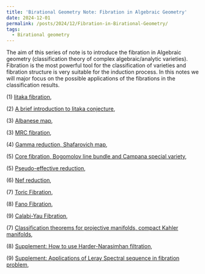 ```yaml
---
title: 'Birational Geometry Note: Fibration in Algebraic Geometry'
date: 2024-12-01
permalink: /posts/2024/12/Fibration-in-Birational-Geometry/
tags:
  - Birational geometry
---
```


The aim of this series of note is to introduce the fibration in Algebraic geometry (classification theory of complex algebraic/analytic varieties). Fibration is the most powerful tool for the classification of varieties and fibration structure is very suitable for the induction process. In this notes we will major focus on the possible applications of the fibrations in the classification results.


(1) [Iitaka fibration](),

(2) [A brief introduction to Iitaka conjecture](),

(3) [Albanese map](),

(3) [MRC fibration](), 

(4) [Gamma reduction, Shafarovich map](),

(5) [Core fibration, Bogomolov line bundle and Campana special variety](),

(5) [Pseudo-effective reduction](),

(6) [Nef reduction](),

(7) [Toric Fibration](),

(8) [Fano Fibration](),

(9) [Calabi-Yau Fibration](),

(7) [Classification theorems for projective manifolds, compact Kahler manifolds](),

(8) [Supplement: How to use Harder-Narasimhan filtration](),

(9) [Supplement: Applications of Leray Spectral sequence in fibration problem](),

